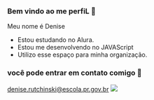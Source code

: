 ### Bem vindo ao me perfiL 🌻

Meu nome é Denise

- Estou estudando no Alura.
- Estou me desenvolvendo no JAVAScript
- Utilizo esse espaço para minha organização.

### você pode entrar em contato comigo 🤖


denise.rutchinski@escola.pr.gov.br
![](https://media.tenor.com/xDNIrwN05cUAAAAC/hello-there-the-flash.gif)
